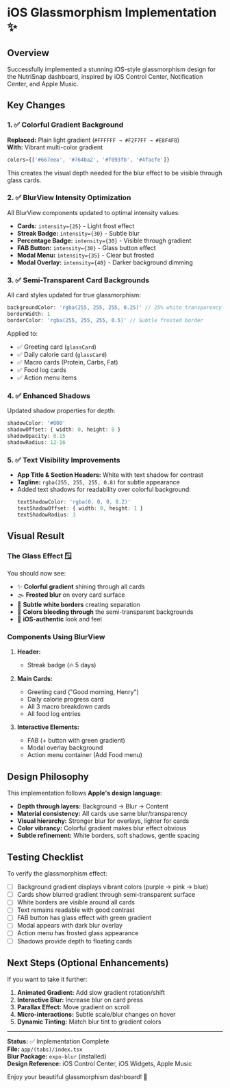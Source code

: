 # iOS Glassmorphism Implementation ✨

## Overview
Successfully implemented a stunning iOS-style glassmorphism design for the NutriSnap dashboard, inspired by iOS Control Center, Notification Center, and Apple Music.

## Key Changes

### 1. ✅ Colorful Gradient Background
**Replaced:** Plain light gradient (`#FFFFFF → #F2F7FF → #E8F4F8`)  
**With:** Vibrant multi-color gradient  
```typescript
colors={['#667eea', '#764ba2', '#f093fb', '#4facfe']}
```
This creates the visual depth needed for the blur effect to be visible through glass cards.

### 2. ✅ BlurView Intensity Optimization
All BlurView components updated to optimal intensity values:
- **Cards:** `intensity={25}` - Light frost effect
- **Streak Badge:** `intensity={30}` - Subtle blur
- **Percentage Badge:** `intensity={30}` - Visible through gradient
- **FAB Button:** `intensity={30}` - Glass button effect
- **Modal Menu:** `intensity={35}` - Clear but frosted
- **Modal Overlay:** `intensity={40}` - Darker background dimming

### 3. ✅ Semi-Transparent Card Backgrounds
All card styles updated for true glassmorphism:
```typescript
backgroundColor: 'rgba(255, 255, 255, 0.25)' // 25% white transparency
borderWidth: 1
borderColor: 'rgba(255, 255, 255, 0.5)' // Subtle frosted border
```

Applied to:
- ✅ Greeting card (`glassCard`)
- ✅ Daily calorie card (`glassCard`)
- ✅ Macro cards (Protein, Carbs, Fat)
- ✅ Food log cards
- ✅ Action menu items

### 4. ✅ Enhanced Shadows
Updated shadow properties for depth:
```typescript
shadowColor: '#000'
shadowOffset: { width: 0, height: 8 }
shadowOpacity: 0.15
shadowRadius: 12-16
```

### 5. ✅ Text Visibility Improvements
- **App Title & Section Headers:** White with text shadow for contrast
- **Tagline:** `rgba(255, 255, 255, 0.8)` for subtle appearance
- Added text shadows for readability over colorful background:
  ```typescript
  textShadowColor: 'rgba(0, 0, 0, 0.2)'
  textShadowOffset: { width: 0, height: 1 }
  textShadowRadius: 3
  ```

## Visual Result

### The Glass Effect 🪟
You should now see:
- ✨ **Colorful gradient** shining through all cards
- 🌫️ **Frosted blur** on every card surface
- 💎 **Subtle white borders** creating separation
- 🎨 **Colors bleeding through** the semi-transparent backgrounds
- 📱 **iOS-authentic** look and feel

### Components Using BlurView
1. **Header:**
   - Streak badge (🔥 5 days)
   
2. **Main Cards:**
   - Greeting card ("Good morning, Henry")
   - Daily calorie progress card
   - All 3 macro breakdown cards
   - All food log entries
   
3. **Interactive Elements:**
   - FAB (+ button with green gradient)
   - Modal overlay background
   - Action menu container (Add Food menu)

## Design Philosophy

This implementation follows **Apple's design language**:
- **Depth through layers:** Background → Blur → Content
- **Material consistency:** All cards use same blur/transparency
- **Visual hierarchy:** Stronger blur for overlays, lighter for cards
- **Color vibrancy:** Colorful gradient makes blur effect obvious
- **Subtle refinement:** White borders, soft shadows, gentle spacing

## Testing Checklist

To verify the glassmorphism effect:
- [ ] Background gradient displays vibrant colors (purple → pink → blue)
- [ ] Cards show blurred gradient through semi-transparent surface
- [ ] White borders are visible around all cards
- [ ] Text remains readable with good contrast
- [ ] FAB button has glass effect with green gradient
- [ ] Modal appears with dark blur overlay
- [ ] Action menu has frosted glass appearance
- [ ] Shadows provide depth to floating cards

## Next Steps (Optional Enhancements)

If you want to take it further:
1. **Animated Gradient:** Add slow gradient rotation/shift
2. **Interactive Blur:** Increase blur on card press
3. **Parallax Effect:** Move gradient on scroll
4. **Micro-interactions:** Subtle scale/blur changes on hover
5. **Dynamic Tinting:** Match blur tint to gradient colors

---

**Status:** ✅ Implementation Complete  
**File:** `app/(tabs)/index.tsx`  
**Blur Package:** `expo-blur` (installed)  
**Design Reference:** iOS Control Center, iOS Widgets, Apple Music

Enjoy your beautiful glassmorphism dashboard! 🎉
